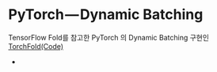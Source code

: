 # PyTorch — Dynamic Batching

TensorFlow Fold를 참고한 PyTorch 의 Dynamic Batching 구현인 [TorchFold](https://medium.com/@ilblackdragon/pytorch-dynamic-batching-f4df3dbe09ef)[(Code)](https://github.com/nearai/pytorch-tools/blob/master/pytorch_tools/torchfold.py)

- 